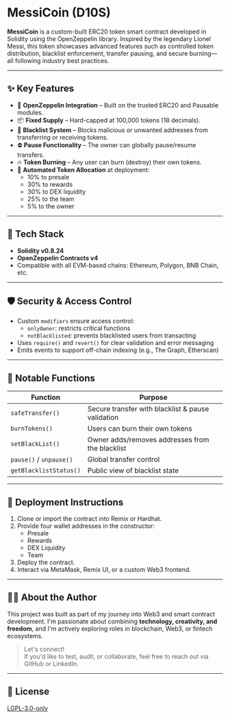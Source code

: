 # MessiCoin (D10S)

**MessiCoin** is a custom-built ERC20 token smart contract developed in Solidity using the OpenZeppelin library. Inspired by the legendary Lionel Messi, this token showcases advanced features such as controlled token distribution, blacklist enforcement, transfer pausing, and secure burning—all following industry best practices.

---

## ✨ Key Features

- 🔐 **OpenZeppelin Integration** – Built on the trusted ERC20 and Pausable modules.
- 📦 **Fixed Supply** – Hard-capped at 100,000 tokens (18 decimals).
- 🚫 **Blacklist System** – Blocks malicious or unwanted addresses from transferring or receiving tokens.
- ⛔ **Pause Functionality** – The owner can globally pause/resume transfers.
- 🔥 **Token Burning** – Any user can burn (destroy) their own tokens.
- 💼 **Automated Token Allocation** at deployment:
  - 10% to presale
  - 30% to rewards
  - 30% to DEX liquidity
  - 25% to the team
  - 5% to the owner

---

## 🧠 Tech Stack

- **Solidity v0.8.24**
- **OpenZeppelin Contracts v4**
- Compatible with all EVM-based chains: Ethereum, Polygon, BNB Chain, etc.

---

## 🛡 Security & Access Control

- Custom `modifiers` ensure access control:
  - `onlyOwner`: restricts critical functions
  - `notBlacklisted`: prevents blacklisted users from transacting
- Uses `require()` and `revert()` for clear validation and error messaging
- Emits events to support off-chain indexing (e.g., The Graph, Etherscan)

---

## 🧪 Notable Functions

| Function             | Purpose                                                |
|----------------------|--------------------------------------------------------|
| `safeTransfer()`     | Secure transfer with blacklist & pause validation      |
| `burnTokens()`       | Users can burn their own tokens                        |
| `setBlackList()`     | Owner adds/removes addresses from the blacklist        |
| `pause()` / `unpause()` | Global transfer control                           |
| `getBlacklistStatus()` | Public view of blacklist state                      |

---

## 🚀 Deployment Instructions

1. Clone or import the contract into Remix or Hardhat.
2. Provide four wallet addresses in the constructor:
   - Presale
   - Rewards
   - DEX Liquidity
   - Team
3. Deploy the contract.
4. Interact via MetaMask, Remix UI, or a custom Web3 frontend.

---

## 👨‍💻 About the Author

This project was built as part of my journey into Web3 and smart contract development. I'm passionate about combining **technology, creativity, and freedom**, and I'm actively exploring roles in blockchain, Web3, or fintech ecosystems.

> Let's connect!  
If you'd like to test, audit, or collaborate, feel free to reach out via GitHub or LinkedIn.

---

## 📄 License

[LGPL-3.0-only](https://spdx.org/licenses/LGPL-3.0-only.html)
